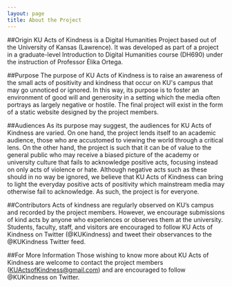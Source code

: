 ```yaml
---
layout: page
title: About the Project
---
```


##Origin
KU Acts of Kindness is a Digital Humanities Project based out of the University of Kansas (Lawrence). It was developed as part of a project in a graduate-level Introduction to Digital Humanities course (DH690) under the instruction of Professor Élika Ortega.

##Purpose
The purpose of KU Acts of Kindness is to raise an awareness of the small acts of positivity and kindness that occur on KU's campus that may go unnoticed or ignored. In this way, its purpose is to foster an environment of good will and generosity in a setting which the media often portrays as largely negative or hostile. The final project will exist in the form of a static website designed by the project members.

##Audiences
As its purpose may suggest, the audiences for KU Acts of Kindness are varied. On one hand, the project lends itself to an academic audience, those who are accustomed to viewing the world through a critical lens. On the other hand, the project is such that it can be of value to the general public who may receive a biased picture of the academy or university culture that fails to acknowledge positive acts, focusing instead on only acts of violence or hate. Although negative acts such as these should in no way be ignored, we believe that KU Acts of Kindness can bring to light the everyday positive acts of positivity which mainstream media may otherwise fail to acknowledge. As such, the project is for everyone.

##Contributors
Acts of kindness are regularly observed on KU’s campus and recorded by the project members. However, we encourage submissions of kind acts by anyone who experiences or observes them at the university. Students, faculty, staff, and visitors are encouraged to follow KU Acts of Kindness on Twitter (@KUKindness) and tweet their observances to the @KUKindness Twitter feed.

##For More Information
Those wishing to know more about KU Acts of Kindness are welcome to contact the project members (<KUActsofKindness@gmail.com>) and are encouraged to follow @KUKindness on Twitter.
